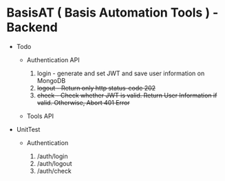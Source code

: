 # BasisAT ( Basis Automation Tools ) - Backend

- Todo

  - Authentication API

    1. login - generate and set JWT and save user information on MongoDB
    2. <s>logout - Return only http status-code 202</s>
    3. <s>check - Check whether JWT is valid. Return User Information if valid. Otherwise, Abort 401 Error</s>

  - Tools API

- UnitTest

  - Authentication

    1. /auth/login
    2. /auth/logout
    3. /auth/check
